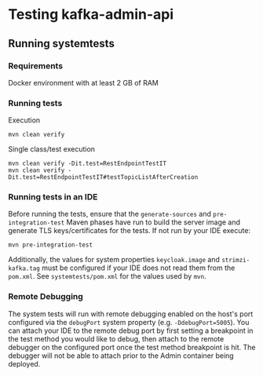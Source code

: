 # Testing kafka-admin-api
## Running systemtests
### Requirements
Docker environment with at least 2 GB of RAM

### Running tests
Execution
```
mvn clean verify
```
Single class/test execution
```
mvn clean verify -Dit.test=RestEndpointTestIT
mvn clean verify -Dit.test=RestEndpointTestIT#testTopicListAfterCreation
```

### Running tests in an IDE
Before running the tests, ensure that the `generate-sources` and `pre-integration-test` Maven phases have run to build the server image and generate TLS keys/certificates for the tests. If not run by your IDE execute:
```
mvn pre-integration-test
```
Additionally, the values for system properties `keycloak.image` and `strimzi-kafka.tag` must be configured if your IDE does not read them from the `pom.xml`. See `systemtests/pom.xml` for the values used by `mvn`.

### Remote Debugging
The system tests will run with remote debugging enabled on the host's port configured via the `debugPort` system property (e.g. `-DdebugPort=5005`). You can attach your IDE to the remote debug port by first setting a breakpoint in the test method you would like to debug, then attach to the remote debugger on the configured port once the test method breakpoint is hit. The debugger will not be able to attach prior to the Admin container being deployed.
